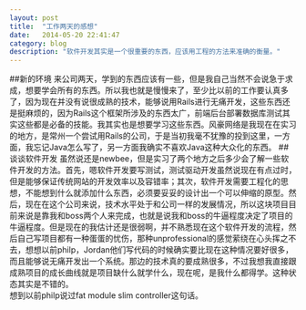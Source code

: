 ```yaml
---
layout: post
title:  "工作两天的感想"
date:   2014-05-20 22:41:47
category: blog
description: "软件开发其实是一个很重要的东西，应该用工程的方法来准确的衡量。"
---
```

##新的环境
来公司两天，学到的东西应该有一些，但是我自己当然不会说急于求成，想要学会所有的东西。所以我也就是慢慢来了，至少比以前的工作要认真多了，因为现在并没有说很成熟的技术，能够说用Rails进行无痛开发，这些东西还是挺麻烦的，因为Rails这个框架所涉及的东西太广，前端后台部署数据库测试其实这些都是必备的技能。我其实也是想要学习这些东西。风豪网络是我现在在实习的地方，是常州一个尝试用Rails的公司，于是当初我毫不犹豫的投到这里，一方面，我忘记Java怎么写了，另一方面我确实不喜欢Java这种大众化的东西。
##谈谈软件开发
虽然说还是newbee，但是实习了两个地方之后多少会了解一些软件开发的方法。首先，嗯软件开发要写测试，测试驱动开发虽然说现在有点过时，但是能够保证传统网站的开发效率以及容错率；其次，软件开发需要工程化的思想，不能想到什么就添加什么东西，必须要妥妥的设计出一个可以伸缩的原型。然后，现在在这个公司来说，技术水平处于和公司一样的发展情况，所以这块项目目前来说是靠我和boss两个人来完成，也就是说我和boss的牛逼程度决定了项目的牛逼程度。但是现在的我估计还是很弱啊，并不熟悉现在这个软件开发的流程，然后自己写项目都有一种蛋蛋的忧伤，那种unprofessional的感觉萦绕在心头挥之不去，想想以前philp，Jordan他们写代码的时候确实要比现在这种情况要好很多，而且能够说无痛开发出一个系统。那边的技术真的要成熟很多，不过我想我直接跟成熟项目的成长曲线就是项目缺什么就学什么，现在呢，是我什么都得学。这种状态其实是不错的。    
想到以前philp说过fat module slim controller这句话。